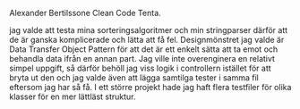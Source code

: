 Alexander Bertilssone Clean Code Tenta.

jag valde att testa mina sorteringsalgoritmer och min stringparser därför att de är ganska komplicerade och lätta att få fel. 
Designmönstret jag valde är Data Transfer Object Pattern för att det är ett enkelt sätta att ta emot och behandla data ifrån en annan part.
Jag ville inte overenginera en relativt simpel uppgift, så därför behöll jag viss logik i controllern istället för att bryta ut den och jag valde även att lägga samtilga tester i samma 
fil eftersom jag har så få. I ett större projekt hade jag haft flera testfiler för olika klasser för en mer lättläst struktur.



